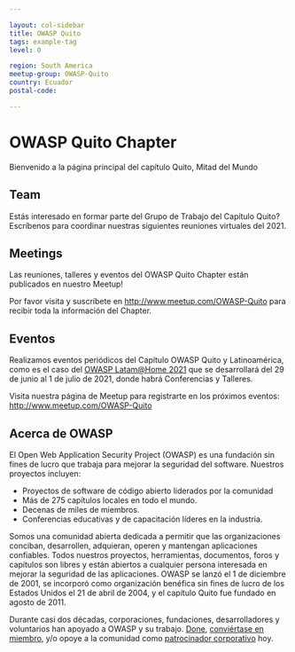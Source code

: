 ```yaml
---

layout: col-sidebar
title: OWASP Quito
tags: example-tag
level: 0

region: South America
meetup-group: OWASP-Quito
country: Ecuador
postal-code: 

---
```


# OWASP Quito Chapter

Bienvenido a la página principal del capítulo Quito, Mitad del Mundo

## Team

Estás interesado en formar parte del Grupo de Trabajo del Capítulo Quito?
Escríbenos para coordinar nuestras siguientes reuniones virtuales del 2021.

## Meetings

Las reuniones, talleres y eventos del OWASP Quito Chapter están publicados en nuestro Meetup\!

Por favor visita y suscríbete en <http://www.meetup.com/OWASP-Quito> para recibir toda la información del Chapter.

## Eventos

Realizamos eventos periódicos del Capítulo OWASP Quito y Latinoamérica, como es el caso del [OWASP Latam@Home 2021](/www-event-2021-latam-at-home) que se desarrollará del 29 de junio al 1 de julio de 2021, donde habrá Conferencias y Talleres.

Visita nuestra página de Meetup para registrarte en los próximos eventos:
<http://www.meetup.com/OWASP-Quito>

## Acerca de OWASP

El Open Web Application Security Project (OWASP) es una fundación sin fines de lucro que trabaja para mejorar la seguridad del software. Nuestros proyectos incluyen:

- Proyectos de software de código abierto liderados por la comunidad
- Más de 275 capítulos locales en todo el mundo.
- Decenas de miles de miembros.
- Conferencias educativas y de capacitación líderes en la industria.

Somos una comunidad abierta dedicada a permitir que las organizaciones conciban, desarrollen, adquieran, operen y mantengan aplicaciones confiables. Todos nuestros proyectos, herramientas, documentos, foros y capítulos son libres y están abiertos a cualquier persona interesada en mejorar la seguridad de las aplicaciones. OWASP se lanzó el 1 de diciembre de 2001, se incorporó como organización benéfica sin fines de lucro de los Estados Unidos el 21 de abril de 2004, y el capítulo Quito fue fundado en agosto de 2011.

Durante casi dos décadas, corporaciones, fundaciones, desarrolladores y voluntarios han apoyado a OWASP y su trabajo. [Done](/donate), [conviértase en miembro](/membership), y/o opoye a la comunidad como [patrocinador corporativo](/supporters/) hoy.
